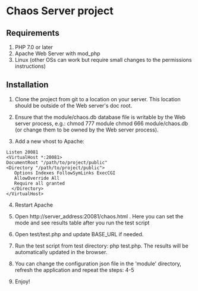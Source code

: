 # Chaos Server project

## Requirements

1. PHP 7.0 or later
2. Apache Web Server with mod_php
3. Linux (other OSs can work but require small changes to the permissions instructions)

## Installation

1. Clone the project from git to a location on your server.  This location should be outside of the Web server's doc root.

2. Ensure that the module/chaos.db database file is writable by the Web server process, e.g.:
   chmod 777 module
   chmod 666 module/chaos.db
   (or change them to be owned by the Web server process).

3. Add a new vhost to Apache:
```
Listen 20081
<VirtualHost *:20081>
DocumentRoot "/path/to/project/public"
<Directory "/path/to/project/public">
   Options Indexes FollowSymLinks ExecCGI
   AllowOverride All
   Require all granted
  </Directory>
</VirtualHost>
 ```  
4. Restart Apache

5. Open http://server_address:20081/chaos.html . Here you can set the mode and see results table after you run the test script

6. Open test/test.php and update BASE_URL if needed.

7. Run the test script from test directory: php test.php. The results will be automatically updated in the browser.

8. You can change the configuration json file in the 'module' directory, refresh the application and repeat the steps: 4-5

9. Enjoy!
